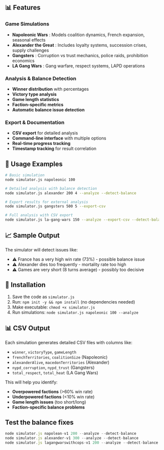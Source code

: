 ## 📊 **Features**

### **Game Simulations**

* **Napoleonic Wars** : Models coalition dynamics, French expansion, seasonal effects
* **Alexander the Great** : Includes loyalty systems, succession crises, supply challenges
* **Gangsters** : Corruption vs trust mechanics, police raids, prohibition economics
* **LA Gang Wars** : Gang warfare, respect systems, LAPD operations

### **Analysis & Balance Detection**

* **Winner distribution** with percentages
* **Victory type analysis**
* **Game length statistics**
* **Faction-specific metrics**
* **Automatic balance issue detection**

### **Export & Documentation**

* **CSV export** for detailed analysis
* **Command-line interface** with multiple options
* **Real-time progress tracking**
* **Timestamp tracking** for result correlation

## 🚀 **Usage Examples**

```bash
# Basic simulation
node simulator.js napoleonic 100

# Detailed analysis with balance detection
node simulator.js alexander 200 4 --analyze --detect-balance

# Export results for external analysis
node simulator.js gangsters 500 5 --export-csv

# Full analysis with CSV export
node simulator.js la-gang-wars 150 --analyze --export-csv --detect-balance
```

## 📈 **Sample Output**

The simulator will detect issues like:

* ⚠️ France has a very high win rate (73%) - possible balance issue
* ⚠️ Alexander dies too frequently - mortality rate too high
* ⚠️ Games are very short (8 turns average) - possibly too decisive

## 🔧 **Installation**

1. Save the code as `simulator.js`
2. Run: `npm init -y && npm install` (no dependencies needed)
3. Make executable: `chmod +x simulator.js`
4. Run simulations: `node simulator.js napoleonic 100 --analyze`

## 📊 **CSV Output**

Each simulation generates detailed CSV files with columns like:

* `winner`, `victoryType`, `gameLength`
* `frenchTerritories`, `coalitionSize` (Napoleonic)
* `alexanderAlive`, `macedonTerritories` (Alexander)
* `nypd_corruption`, `nypd_trust` (Gangsters)
* `total_respect`, `total_heat` (LA Gang Wars)

This will help you identify:

* **Overpowered factions** (>60% win rate)
* **Underpowered factions** (<10% win rate)
* **Game length issues** (too short/long)
* **Faction-specific balance problems**

## Test the balance fixes

```javascript
node simulator.js napolean-v1 200 --analyze --detect-balance
node simulator.js alexander-v1 300 --analyze --detect-balance  
node simulator.js lagangwarswithcops-v1 200 --analyze --detect-balance
```
